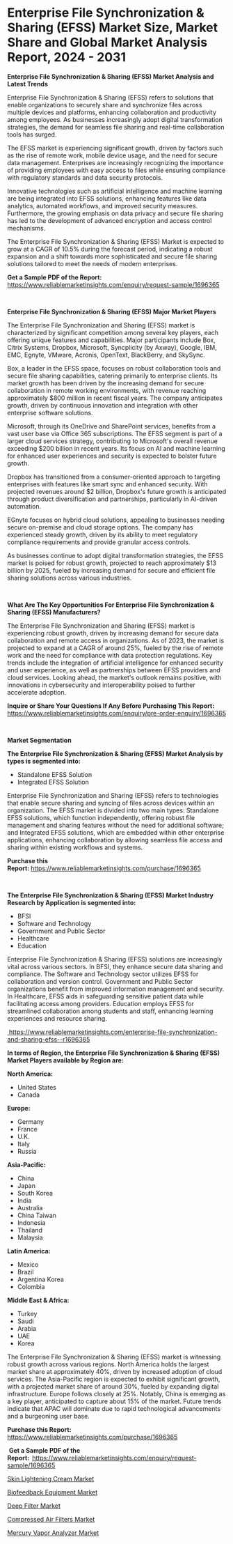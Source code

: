 <p><h1>Enterprise File Synchronization & Sharing (EFSS) Market Size, Market Share and Global Market Analysis Report, 2024 - 2031</h1></p><p><strong>Enterprise File Synchronization & Sharing (EFSS) Market Analysis and Latest Trends</strong></p>
<p><p>Enterprise File Synchronization & Sharing (EFSS) refers to solutions that enable organizations to securely share and synchronize files across multiple devices and platforms, enhancing collaboration and productivity among employees. As businesses increasingly adopt digital transformation strategies, the demand for seamless file sharing and real-time collaboration tools has surged.</p><p>The EFSS market is experiencing significant growth, driven by factors such as the rise of remote work, mobile device usage, and the need for secure data management. Enterprises are increasingly recognizing the importance of providing employees with easy access to files while ensuring compliance with regulatory standards and data security protocols. </p><p>Innovative technologies such as artificial intelligence and machine learning are being integrated into EFSS solutions, enhancing features like data analytics, automated workflows, and improved security measures. Furthermore, the growing emphasis on data privacy and secure file sharing has led to the development of advanced encryption and access control mechanisms.</p><p>The Enterprise File Synchronization & Sharing (EFSS) Market is expected to grow at a CAGR of 10.5% during the forecast period, indicating a robust expansion and a shift towards more sophisticated and secure file sharing solutions tailored to meet the needs of modern enterprises.</p></p>
<p><strong>Get a Sample PDF of the Report:&nbsp;</strong> <a href="https://www.reliablemarketinsights.com/enquiry/request-sample/1696365?utm_campaign=1619&utm_medium=2&utm_source=Github&utm_content=ia&utm_term=20102024&utm_id=enterprise-file-synchronization-sharing-efss">https://www.reliablemarketinsights.com/enquiry/request-sample/1696365</a></p>
<p>&nbsp;</p>
<p><strong>Enterprise File Synchronization & Sharing (EFSS) Major Market Players</strong></p>
<p><p>The Enterprise File Synchronization and Sharing (EFSS) market is characterized by significant competition among several key players, each offering unique features and capabilities. Major participants include Box, Citrix Systems, Dropbox, Microsoft, Syncplicity (by Axway), Google, IBM, EMC, Egnyte, VMware, Acronis, OpenText, BlackBerry, and SkySync.</p><p>Box, a leader in the EFSS space, focuses on robust collaboration tools and secure file sharing capabilities, catering primarily to enterprise clients. Its market growth has been driven by the increasing demand for secure collaboration in remote working environments, with revenue reaching approximately $800 million in recent fiscal years. The company anticipates growth, driven by continuous innovation and integration with other enterprise software solutions.</p><p>Microsoft, through its OneDrive and SharePoint services, benefits from a vast user base via Office 365 subscriptions. The EFSS segment is part of a larger cloud services strategy, contributing to Microsoft's overall revenue exceeding $200 billion in recent years. Its focus on AI and machine learning for enhanced user experiences and security is expected to bolster future growth.</p><p>Dropbox has transitioned from a consumer-oriented approach to targeting enterprises with features like smart sync and enhanced security. With projected revenues around $2 billion, Dropbox's future growth is anticipated through product diversification and partnerships, particularly in AI-driven automation.</p><p>EGnyte focuses on hybrid cloud solutions, appealing to businesses needing secure on-premise and cloud storage options. The company has experienced steady growth, driven by its ability to meet regulatory compliance requirements and provide granular access controls.</p><p>As businesses continue to adopt digital transformation strategies, the EFSS market is poised for robust growth, projected to reach approximately $13 billion by 2025, fueled by increasing demand for secure and efficient file sharing solutions across various industries.</p></p>
<p>&nbsp;</p>
<p><strong>What Are The Key Opportunities For Enterprise File Synchronization & Sharing (EFSS) Manufacturers?</strong></p>
<p><p>The Enterprise File Synchronization and Sharing (EFSS) market is experiencing robust growth, driven by increasing demand for secure data collaboration and remote access in organizations. As of 2023, the market is projected to expand at a CAGR of around 25%, fueled by the rise of remote work and the need for compliance with data protection regulations. Key trends include the integration of artificial intelligence for enhanced security and user experience, as well as partnerships between EFSS providers and cloud services. Looking ahead, the market's outlook remains positive, with innovations in cybersecurity and interoperability poised to further accelerate adoption.</p></p>
<p><strong>Inquire or Share Your Questions If Any Before Purchasing This Report:</strong> <a href="https://www.reliablemarketinsights.com/enquiry/pre-order-enquiry/1696365?utm_campaign=1619&utm_medium=2&utm_source=Github&utm_content=ia&utm_term=20102024&utm_id=enterprise-file-synchronization-sharing-efss">https://www.reliablemarketinsights.com/enquiry/pre-order-enquiry/1696365</a></p>
<p>&nbsp;</p>
<p><strong>Market Segmentation</strong></p>
<p><strong>The Enterprise File Synchronization & Sharing (EFSS) Market Analysis by types is segmented into:</strong></p>
<p><ul><li>Standalone EFSS Solution</li><li>Integrated EFSS Solution</li></ul></p>
<p><p>Enterprise File Synchronization and Sharing (EFSS) refers to technologies that enable secure sharing and syncing of files across devices within an organization. The EFSS market is divided into two main types: Standalone EFSS solutions, which function independently, offering robust file management and sharing features without the need for additional software; and Integrated EFSS solutions, which are embedded within other enterprise applications, enhancing collaboration by allowing seamless file access and sharing within existing workflows and systems.</p></p>
<p><strong>Purchase this Report:&nbsp;</strong><a href="https://www.reliablemarketinsights.com/purchase/1696365?utm_campaign=1619&utm_medium=2&utm_source=Github&utm_content=ia&utm_term=20102024&utm_id=enterprise-file-synchronization-sharing-efss">https://www.reliablemarketinsights.com/purchase/1696365</a></p>
<p>&nbsp;</p>
<p><strong>The Enterprise File Synchronization & Sharing (EFSS) Market Industry Research by Application is segmented into:</strong></p>
<p><ul><li>BFSI</li><li>Software and Technology</li><li>Government and Public Sector</li><li>Healthcare</li><li>Education</li></ul></p>
<p><p>Enterprise File Synchronization & Sharing (EFSS) solutions are increasingly vital across various sectors. In BFSI, they enhance secure data sharing and compliance. The Software and Technology sector utilizes EFSS for collaboration and version control. Government and Public Sector organizations benefit from improved information management and security. In Healthcare, EFSS aids in safeguarding sensitive patient data while facilitating access among providers. Education employs EFSS for streamlined collaboration among students and staff, enhancing learning experiences and resource sharing.</p></p>
<p><a href="https://www.reliablemarketinsights.com/enterprise-file-synchronization-and-sharing-efss--r1696365?utm_campaign=1619&utm_medium=2&utm_source=Github&utm_content=ia&utm_term=20102024&utm_id=enterprise-file-synchronization-sharing-efss">&nbsp;https://www.reliablemarketinsights.com/enterprise-file-synchronization-and-sharing-efss--r1696365</a></p>
<p><strong>In terms of Region, the Enterprise File Synchronization & Sharing (EFSS) Market Players available by Region are:</strong></p>
<p>
    <p> <strong> North America: </strong>
        <ul>
            <li>United States</li>
            <li>Canada</li>
        </ul>
        </p> 
    <p> <strong> Europe: </strong>
        <ul>
            <li>Germany</li>
            <li>France</li>
            <li>U.K.</li>
            <li>Italy</li>
            <li>Russia</li>
        </ul>
        </p> 
    <p> <strong> Asia-Pacific: </strong>
        <ul>
            <li>China</li>
            <li>Japan</li>
            <li>South Korea</li>
            <li>India</li>
            <li>Australia</li>
            <li>China Taiwan</li>
            <li>Indonesia</li>
            <li>Thailand</li>
            <li>Malaysia</li>
        </ul>
        </p> 
    <p> <strong> Latin America: </strong>
        <ul>
            <li>Mexico</li>
            <li>Brazil</li>
            <li>Argentina Korea</li>
            <li>Colombia</li>
        </ul>
        </p> 
    <p> <strong> Middle East & Africa: </strong>
        <ul>
            <li>Turkey</li>
            <li>Saudi</li>
            <li>Arabia</li>
            <li>UAE</li>
            <li>Korea</li>
        </ul>
    </p>
    </p>
<p><p>The Enterprise File Synchronization & Sharing (EFSS) market is witnessing robust growth across various regions. North America holds the largest market share at approximately 40%, driven by increased adoption of cloud services. The Asia-Pacific region is expected to exhibit significant growth, with a projected market share of around 30%, fueled by expanding digital infrastructure. Europe follows closely at 25%. Notably, China is emerging as a key player, anticipated to capture about 15% of the market. Future trends indicate that APAC will dominate due to rapid technological advancements and a burgeoning user base.</p></p>
<p><strong>Purchase this Report: </strong><a href="https://www.reliablemarketinsights.com/purchase/1696365?utm_campaign=1619&utm_medium=2&utm_source=Github&utm_content=ia&utm_term=20102024&utm_id=enterprise-file-synchronization-sharing-efss">https://www.reliablemarketinsights.com/purchase/1696365</a></p>
<p>&nbsp;<strong>Get a Sample PDF of the Report:&nbsp;&nbsp;</strong><a href="https://www.reliablemarketinsights.com/enquiry/request-sample/1696365?utm_campaign=1619&utm_medium=2&utm_source=Github&utm_content=ia&utm_term=20102024&utm_id=enterprise-file-synchronization-sharing-efss">https://www.reliablemarketinsights.com/enquiry/request-sample/1696365</a></p>
<p><strong></strong></p>
<p><p><a href="https://www.linkedin.com/pulse/competitive-intelligence-skin-lightening-cream-market-key-players-2cuwf?utm_campaign=1619&utm_medium=2&utm_source=Github&utm_content=ia&utm_term=20102024&utm_id=enterprise-file-synchronization-sharing-efss">Skin Lightening Cream Market</a></p><p><a href="https://www.linkedin.com/pulse/global-biofeedback-equipment-market-share-growth-opportunities-8ehrf?utm_campaign=1619&utm_medium=2&utm_source=Github&utm_content=ia&utm_term=20102024&utm_id=enterprise-file-synchronization-sharing-efss">Biofeedback Equipment Market</a></p><p><a href="https://www.linkedin.com/pulse/deep-filter-market-research-report-forecast-growth-prospects-tl4sf?utm_campaign=1619&utm_medium=2&utm_source=Github&utm_content=ia&utm_term=20102024&utm_id=enterprise-file-synchronization-sharing-efss">Deep Filter Market</a></p><p><a href="https://www.linkedin.com/pulse/compressed-air-filters-momentum-charting-105-cagr-path-2024-2031-ebzqf?utm_campaign=1619&utm_medium=2&utm_source=Github&utm_content=ia&utm_term=20102024&utm_id=enterprise-file-synchronization-sharing-efss">Compressed Air Filters Market</a></p><p><a href="https://www.linkedin.com/pulse/global-mercury-vapor-analyzer-market-pulse-trends-growth-analysis-yrihf?utm_campaign=1619&utm_medium=2&utm_source=Github&utm_content=ia&utm_term=20102024&utm_id=enterprise-file-synchronization-sharing-efss">Mercury Vapor Analyzer Market</a></p></p>
